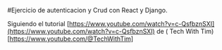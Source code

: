 #Ejercicio de autenticacion y Crud con React y Django.

Siguiendo el tutorial [https://www.youtube.com/watch?v=c-QsfbznSXI](https://www.youtube.com/watch?v=c-QsfbznSXI) de (
Tech With Tim)[https://www.youtube.com/@TechWithTim]
